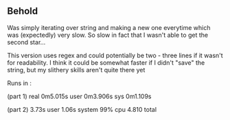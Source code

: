 ## Behold

Was simply iterating over string and making a new one everytime which was (expectedly) very slow.
So slow in fact that I wasn't able to get the second star...

This version uses regex and could potentially be two - three lines if it wasn't for readability.
I think it could be somewhat faster if I didn't "save" the string, but my slithery skills aren't quite there yet

Runs in :

(part 1)
real    0m5.015s
user    0m3.906s
sys     0m1.109s

(part 2)
3.73s user
1.06s system
99% cpu
4.810 total
